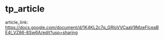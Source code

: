 # tp_article

article_link: https://docs.google.com/document/d/1K4KL2c7q_GRloVVCaaV9MzeFIceaBE4l_VZ86-8Sw6A/edit?usp=sharing

